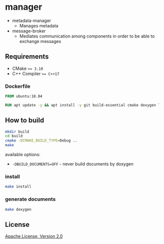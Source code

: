 # manager

* metadata-manager
    * Manages metadata 
* message-broker
    * Mediates communication among components in order to be able to exchange messages

## Requirements

* CMake `>= 3.10`
* C++ Compiler `>= C++17`

### Dockerfile

```dockerfile
FROM ubuntu:18.04

RUN apt update -y && apt install -y git build-essential cmake doxygen libboost-system-dev
```

## How to build

```sh
mkdir build
cd build
cmake -DCMAKE_BUILD_TYPE=Debug ..
make
```

available options:
* `-DBUILD_DOCUMENTS=OFF` - never build documents by doxygen

### install 

```sh
make install
```

### generate documents

```sh
make doxygen
```

## License

[Apache License, Version 2.0](http://www.apache.org/licenses/LICENSE-2.0)
